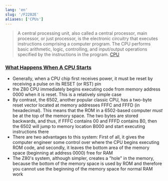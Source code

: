 ```yaml
---
lang: 'en'
slug: '/F2202E'
aliases: ['CPUs']
---
```


> A central processing unit, also called a central processor, main processor, or just processor, is the electronic circuitry that executes instructions comprising a computer program. The CPU performs basic arithmetic, logic, controlling, and input/output operations specified by the instructions in the program. [CPU](https://en.wikipedia.org/wiki/Central_processing_unit)

### [What Happens When A CPU Starts](https://lateblt.tripod.com/bit68.txt)

- Generally, when a CPU chip first receives power, it must be reset by receiving a pulse on its RESET (or RST) pin
- the Z80 CPU immediately begins executing code from memory address 0000 when it is reset. This is a relatively simple case
- By contrast, the 6502, another popular classic CPU, has a two-byte reset vector located at memory addresses FFFC and FFFD (in hexadecimal). This means that the ROM in a 6502-based computer _must_ be at the top of the memory space. The two bytes are stored backwards, and thus, if FFFC contains 00 and FFFD contains B0, then the 6502 will jump to memory location B000 and start executing instructions there
- There are two advantages to this system: First of all, it gives the computer engineer some control over where the CPU begins executing ROM code, and secondly, it leaves the bottom area of the memory space (beginning at address 0000) free for RAM
- The Z80's system, although simpler, creates a "hole" in the memory, because the bottom of the memory space is used by ROM and therefore you cannot use the beginning of the memory space for normal RAM work
